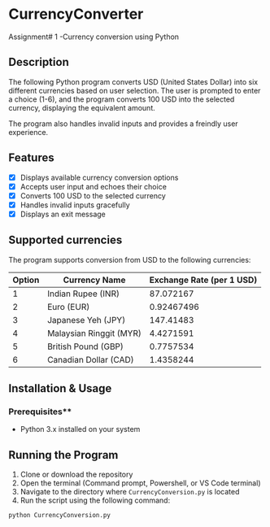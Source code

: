 # CurrencyConverter
Assignment# 1 -Currency conversion using Python

## Description
The following Python program converts USD (United States Dollar) into six different currencies based on user selection. The user is prompted to enter a choice (1-6), and the program converts 100 USD into the selected currency, displaying the equivalent amount.

The program also handles invalid inputs and provides a freindly user experience.

## Features
- [x] Displays available currency conversion options
- [x] Accepts user input and echoes their choice
- [x] Converts 100 USD to the selected currency
- [x] Handles invalid inputs gracefully
- [x] Displays an exit message

## Supported currencies
The program supports conversion from USD to the following currencies:

| Option | Currency Name           | Exchange Rate (per 1 USD) |
|--------|-------------------------|---------------------------|
|    1   | Indian Rupee (INR)      | 87.072167                 |
|    2   | Euro (EUR)              | 0.92467496                |
|    3   | Japanese Yeh (JPY)      | 147.41483                 |
|    4   | Malaysian Ringgit (MYR) | 4.4271591                 |
|    5   | British Pound (GBP)     | 0.7757534                 |
|    6   | Canadian Dollar (CAD)   | 1.4358244                 |             

## Installation & Usage

### Prerequisites** 
- Python 3.x installed on your system

## **Running the Program**
1. Clone or download the repository
2. Open the terminal (Command prompt, Powershell, or VS Code terminal)
3. Navigate to the directory where `CurrencyConversion.py` is located
4. Run the script using the following command:

```sh
python CurrencyConversion.py
